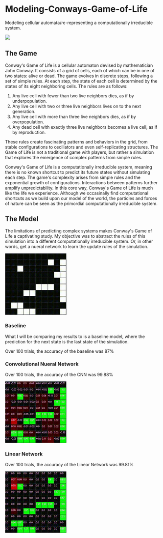 # Modeling-Conways-Game-of-Life
Modeling cellular automata/re-representing a computationally irreducible system.

![](https://github.com/MichaelP84/Modeling-Conways-GOL/blob/main/git_resources/ConwayGif.gif)


## The Game

Conway's Game of Life is a cellular automaton devised by mathematician John Conway. It consists of a grid of cells, each of which can be in one of two states: alive or dead. The game evolves in discrete steps, following a set of simple rules. At each step, the state of each cell is determined by the states of its eight neighboring cells. The rules are as follows:

1. Any live cell with fewer than two live neighbors dies, as if by underpopulation.
2. Any live cell with two or three live neighbors lives on to the next generation.
3. Any live cell with more than three live neighbors dies, as if by overpopulation.
4. Any dead cell with exactly three live neighbors becomes a live cell, as if by reproduction.

These rules create fascinating patterns and behaviors in the grid, from stable configurations to oscillators and even self-replicating structures. The Game of Life is not a traditional game with players, but rather a simulation that explores the emergence of complex patterns from simple rules.

Conway's Game of Life is a computationally irreducible system, meaning there is no known shortcut to predict its future states without simulating each step. The game's complexity arises from simple rules and the exponential growth of configurations. Interactions between patterns further amplify unpredictability. In this core way, Conway's Game of Life is much like the life we experience. Although we occasinally find computational shortcuts as we build upon our model of the world, the particles and forces of nature can be seen as the primordial computationally irreducible system. 



## The Model

The limitations of predicting complex systems makes Conway's Game of Life a captivating study. My objective was to abstract the rules of this simulation into a different computationally irreducible system. Or, in other words, get a nueral network to learn the update rules of the simulation.

![](https://github.com/MichaelP84/Modeling-Conways-GOL/blob/main/git_resources/GAME.gif)

### Baseline

What I will be comparing my results to is a baseline model, where the prediction for the next state is the last state of the simulation.

Over 100 trials, the accuracy of the baseline was 87%

### Convolutional Nueral Network

Over 100 trials, the accuracy of the CNN was 99.88%

![](https://github.com/MichaelP84/Modeling-Conways-GOL/blob/main/git_resources/CNN.gif)

### Linear Network

Over 100 trials, the accuracy of the Linear Network was 99.81%

![](https://github.com/MichaelP84/Modeling-Conways-GOL/blob/main/git_resources/FF.gif)








